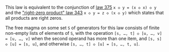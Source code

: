 This law is equivalent to the conjunction of [law 375](https://teorth.github.io/equational_theories/implications/?375) `x ◇ y = (x ◇ x) ◇ y` and the ["right-zero product" law 343](https://teorth.github.io/equational_theories/implications/?343) `x ◇ y = z ◇ (x ◇ y)` which states that all products are right zeros.

The free magma on some set `S` of generators for this law consists of finite non-empty lists of elements of `S`, with the operation `[s, …, t] ◇ [u, …, v] = [u, …, v]` when the second operand has more than one item, and `[s, s] ◇ [u] = [s, u]`, and otherwise `[s, …, t] ◇ [u] = [s, …, t, u]`.
